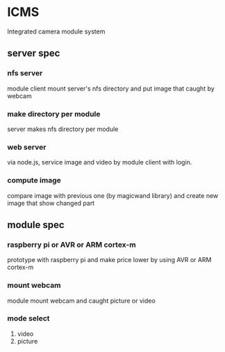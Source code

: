 # ICMS
Integrated camera module system

## server spec
### nfs server
module client mount server's nfs directory and put image that caught by webcam

### make directory per module
server makes nfs directory per module

### web server
via node.js, service image and video by module client with login.

### compute image
compare image with previous one (by magicwand library) and create new image that show changed part

## module spec
### raspberry pi or AVR or ARM cortex-m
prototype with raspberry pi and make price lower by using AVR or ARM cortex-m
### mount webcam
module mount webcam and caught picture or video
### mode select
1. video
2. picture


